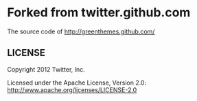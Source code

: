 Forked from twitter.github.com
======

The source code of http://greenthemes.github.com/

LICENSE
------------

Copyright 2012 Twitter, Inc.

Licensed under the Apache License, Version 2.0: http://www.apache.org/licenses/LICENSE-2.0
